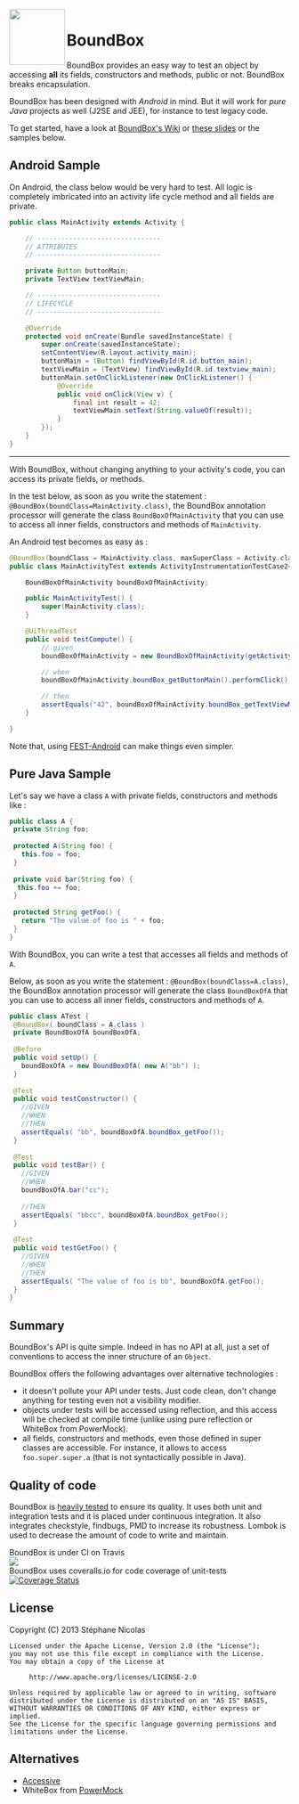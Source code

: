 <img src="https://raw.github.com/stephanenicolas/boundbox/master/assets/boundbox-logo.png" width="100px" align="left" />

BoundBox
========

BoundBox provides an easy way to test an object by accessing **all** its fields, constructors and methods, public or not. 
BoundBox breaks encapsulation.

BoundBox has been designed with *Android* in mind. But it will work for *pure Java* projects as well (J2SE and JEE), for instance to test legacy code.

To get started, have a look at [BoundBox's Wiki](https://github.com/stephanenicolas/boundbox/wiki) or [these slides](http://slid.es/stephanenicolas/boundbox) or the samples below.

Android Sample
--------------

On Android, the class below would be very hard to test. 
All logic is completely imbricated into an activity life cycle method and all fields are private.

```java
public class MainActivity extends Activity {

    // -------------------------------
    // ATTRIBUTES
    // -------------------------------

    private Button buttonMain;
    private TextView textViewMain;

    // -------------------------------
    // LIFECYCLE
    // -------------------------------

    @Override
    protected void onCreate(Bundle savedInstanceState) {
        super.onCreate(savedInstanceState);
        setContentView(R.layout.activity_main);
        buttonMain = (Button) findViewById(R.id.button_main);
        textViewMain = (TextView) findViewById(R.id.textview_main);
        buttonMain.setOnClickListener(new OnClickListener() {
            @Override
            public void onClick(View v) {
                final int result = 42;
                textViewMain.setText(String.valueOf(result));
            }
        });
    }
}
```

***

With BoundBox, without changing anything to your activity's code, you can access its private fields, or methods.

In the test below, as soon as you write the statement : `@BoundBox(boundClass=MainActivity.class)`, the BoundBox annotation 
processor will generate the class `BoundBoxOfMainActivity` that you can use to access all inner fields, constructors and methods of `MainActivity`.

An Android test becomes as easy as : 

```java
@BoundBox(boundClass = MainActivity.class, maxSuperClass = Activity.class)
public class MainActivityTest extends ActivityInstrumentationTestCase2<MainActivity> {

    BoundBoxOfMainActivity boundBoxOfMainActivity;

    public MainActivityTest() {
        super(MainActivity.class);
    }

    @UiThreadTest
    public void testCompute() {
        // given
        boundBoxOfMainActivity = new BoundBoxOfMainActivity(getActivity());

        // when
        boundBoxOfMainActivity.boundBox_getButtonMain().performClick();

        // then
        assertEquals("42", boundBoxOfMainActivity.boundBox_getTextViewMain().getText());
    }

}
```

Note that, using [FEST-Android](http://square.github.io/fest-android/) can make things even simpler.

Pure Java Sample
----------------

Let's say we have a class `A` with private fields, constructors and methods like :

```java
public class A {
 private String foo;
 
 protected A(String foo) {
   this.foo = foo;
 }
 
 private void bar(String foo) {
  this.foo += foo; 
 }
 
 protected String getFoo() {
   return "The value of foo is " + foo;
 }
}
```

With BoundBox, you can write a test that accesses all fields and methods of `A`. 

Below, as soon as you write the statement : `@BoundBox(boundClass=A.class)`, the BoundBox annotation 
processor will generate the class `BoundBoxOfA` that you can use to access all inner fields, constructors and methods of `A`.


```java
public class ATest {
 @BoundBox( boundClass = A.class )
 private BoundBoxOfA boundBoxOfA;
 
 @Before
 public void setUp() {
   boundBoxOfA = new BoundBoxOfA( new A("bb") );
 }
 
 @Test
 public void testConstructor() {
   //GIVEN
   //WHEN
   //THEN
   assertEquals( "bb", boundBoxOfA.boundBox_getFoo());
 }
 
 @Test
 public void testBar() {
   //GIVEN
   //WHEN
   boundBoxOfA.bar("cc");
   
   //THEN
   assertEquals( "bbcc", boundBoxOfA.boundBox_getFoo();
 }
 
 @Test
 public void testGetFoo() {
   //GIVEN
   //WHEN
   //THEN
   assertEquals( "The value of foo is bb", boundBoxOfA.getFoo();
 }
}
```

Summary
-------

BoundBox's API is quite simple. Indeed in has no API at all, just a set of conventions to access the inner structure of an `Object`.

BoundBox offers the following advantages over alternative technologies : 
* it doesn't pollute your API under tests. Just code clean, don't change anything for testing even not a visibility modifier.
* objects under tests will be accessed using reflection, and this access will be checked at compile time (unlike using pure reflection or WhiteBox from PowerMock).
* all fields, constructors and methods, even those defined in super classes are accessible. For instance, it allows to access `foo.super.super.a` (that is not syntactically possible in Java).

Quality of code 
---------------

BoundBox is [heavily tested](https://github.com/stephanenicolas/boundbox/wiki/Contributors'-corner-:-testing) to ensure its quality. It uses both unit and integration tests and it is placed under continuous integration.
It also integrates checkstyle, findbugs, PMD to increase its robustness. Lombok is used to decrease the amount of code to write and maintain.


BoundBox is under CI on Travis <br/><a href="https://travis-ci.org/stephanenicolas/boundbox/builds"><img src="https://travis-ci.org/stephanenicolas/boundbox.png?branch=master"/></a>
<br/>
BoundBox uses coveralls.io for code coverage of unit-tests <br/>
[![Coverage Status](https://coveralls.io/repos/stephanenicolas/boundbox/badge.png?branch=master)](https://coveralls.io/r/stephanenicolas/boundbox?branch=master)

License
-------

 Copyright (C) 2013 Stéphane Nicolas
	
	Licensed under the Apache License, Version 2.0 (the "License");
	you may not use this file except in compliance with the License.
	You may obtain a copy of the License at
	
	     http://www.apache.org/licenses/LICENSE-2.0
	
	Unless required by applicable law or agreed to in writing, software
	distributed under the License is distributed on an "AS IS" BASIS,
	WITHOUT WARRANTIES OR CONDITIONS OF ANY KIND, either express or implied.
	See the License for the specific language governing permissions and
	limitations under the License.

Alternatives
------------

* [Accessive](https://code.google.com/p/accessive/wiki/Documentation)
* WhiteBox from [PowerMock](https://code.google.com/p/powermock/)
